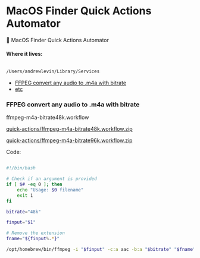 # MacOS Finder Quick Actions Automator
🎰 MacOS Finder Quick Actions Automator


#### Where it lives: 

```bash

/Users/andrewlevin/Library/Services

```

- [FFPEG convert any audio to .m4a with bitrate ](#ffpeg-convert-any-audio-to-m4a-with-bitrate)
- [etc]()

### FFPEG convert any audio to .m4a with bitrate 

ffmpeg-m4a-bitrate48k.workflow

[quick-actions/ffmpeg-m4a-bitrate48k.workflow.zip](quick-actions/ffmpeg-m4a-bitrate48k.workflow.zip)

[quick-actions/ffmpeg-m4a-bitrate96k.workflow.zip](quick-actions/ffmpeg-m4a-bitrate96k.workflow.zip)


Code: 

```bash

#!/bin/bash

# Check if an argument is provided
if [ $# -eq 0 ]; then
    echo "Usage: $0 filename"
    exit 1
fi

bitrate="48k"

finput="$1"

# Remove the extension
fname="${finput%.*}"

/opt/homebrew/bin/ffmpeg -i "$finput" -c:a aac -b:a "$bitrate" "$fname".m4a

```

